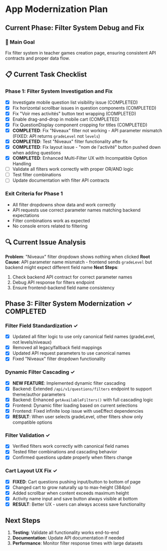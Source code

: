 # App Modernization Plan

## Current Phase: Filter System Debug and Fix

### 🎯 Main Goal
Fix filter system in teacher games creation page, ensuring consistent API contracts and proper data flow.

## 📋 Current Task Checklist

### Phase 1: Filter System Investigation and Fix
- [x] Investigate mobile question list visibility issue (COMPLETED)
- [x] Fix horizontal scrollbar issues in question components (COMPLETED) 
- [x] Fix "Voir mes activités" button text wrapping (COMPLETED)
- [x] Enable drag-and-drop in mobile cart (COMPLETED)
- [x] Fix QuestionDisplay component cropping for titles (COMPLETED)
- [x] **COMPLETED**: Fix "Niveaux" filter not working - API parameter mismatch (FIXED: API returns `gradeLevel` not `levels`)
- [x] **COMPLETED**: Test "Niveaux" filter functionality after fix
- [x] **COMPLETED**: Fix layout issue - "nom de l'activité" button pushed down when adding questions
- [x] **COMPLETED**: Enhanced Multi-Filter UX with Incompatible Option Handling
- [ ] Validate all filters work correctly with proper OR/AND logic
- [ ] Test filter combinations
- [ ] Update documentation with filter API contracts

### Exit Criteria for Phase 1
- All filter dropdowns show data and work correctly
- API requests use correct parameter names matching backend expectations
- Filter combinations work as expected
- No console errors related to filtering

## 🔍 Current Issue Analysis

**Problem**: "Niveaux" filter dropdown shows nothing when clicked
**Root Cause**: API parameter name mismatch - frontend sends `gradeLevel` but backend might expect different field name
**Next Steps**: 
1. Check backend API contract for correct parameter names
2. Debug API response for filters endpoint
3. Ensure frontend-backend field name consistency

## Phase 3: Filter System Modernization ✓ COMPLETED

### Filter Field Standardization ✓
- [x] Updated all filter logic to use only canonical field names (gradeLevel, not levels/niveaux)
- [x] Removed all legacy/fallback field mappings
- [x] Updated API request parameters to use canonical names
- [x] Fixed "Niveaux" filter dropdown functionality

### Dynamic Filter Cascading ✓
- [x] **NEW FEATURE**: Implemented dynamic filter cascading
- [x] Backend: Extended `/api/v1/questions/filters` endpoint to support theme/author parameters
- [x] Backend: Enhanced `getAvailableFilters()` with full cascading logic
- [x] Frontend: Dynamic filter loading based on current selections
- [x] Frontend: Fixed infinite loop issue with useEffect dependencies
- [x] **RESULT**: When user selects gradeLevel, other filters show only compatible options

### Filter Validation ✓
- [x] Verified filters work correctly with canonical field names
- [x] Tested filter combinations and cascading behavior
- [x] Confirmed questions update properly when filters change

### Cart Layout UX Fix ✓
- [x] **FIXED**: Cart questions pushing input/button to bottom of page
- [x] Changed cart to grow naturally up to max-height (384px)
- [x] Added scrollbar when content exceeds maximum height
- [x] Activity name input and save button always visible at bottom
- [x] **RESULT**: Better UX - users can always access save functionality

## Next Steps

1. **Testing**: Validate all functionality works end-to-end
2. **Documentation**: Update API documentation if needed
3. **Performance**: Monitor filter response times with large datasets
